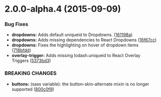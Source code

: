 <a name="2.0.0-alpha.4"></a>
# 2.0.0-alpha.4 (2015-09-09)


### Bug Fixes

* **dropdowns:** Adds default uniqueid to Dropdowns. ([161198a](https://github.com/pivotal-cf/pivotal-ui/commit/161198a))
* **dropdowns:** Adds missing dependencies to React Dropdowns ([16f67cc](https://github.com/pivotal-cf/pivotal-ui/commit/16f67cc))
* **dropdowns:** Fixes the highlighting on hover of dropdown items ([718bfdd](https://github.com/pivotal-cf/pivotal-ui/commit/718bfdd))
* **overlay-trigger:** Adds missing lodash.uniqueid to React Overlay Triggers ([5373bd3](https://github.com/pivotal-cf/pivotal-ui/commit/5373bd396f25468d8d27e16e9a64379b681dde49))


### BREAKING CHANGES

* **buttons:** (sass variable): the button-skin-alternate mixin is no longer supported ([800c0f9](https://github.com/pivotal-cf/pivotal-ui/commits/800c0f9))


